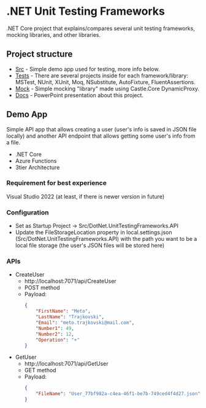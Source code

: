 # .NET Unit Testing Frameworks
.NET Core project that explains/compares several unit testing frameworks, mocking libraries, and other libraries.

## Project structure
- [Src](https://github.com/MTrajK/dotnet-projects/tree/main/DotNet.UnitTestingFrameworks/Src) - Simple demo app used for testing, more info below.
- [Tests](https://github.com/MTrajK/dotnet-projects/tree/main/DotNet.UnitTestingFrameworks/Tests) - There are several projects inside for each framework/library: MSTest, NUnit, XUnit, Moq, NSubstitute, AutoFixture, FluentAssertions.
- [Mock](https://github.com/MTrajK/dotnet-projects/tree/main/DotNet.UnitTestingFrameworks/Mock) - Simple mocking "library" made using Castle.Core DynamicProxy.
- [Docs](https://github.com/MTrajK/dotnet-projects/tree/main/DotNet.UnitTestingFrameworks/Docs) - PowerPoint presentation about this project.

## Demo App
Simple API app that allows creating a user (user's info is saved in JSON file locally) and another API endpoint that allows getting some user's info from a file.
- .NET Core
- Azure Functions
- 3tier Architecture

### Requirement for best experience
Visual Studio 2022 (at least, if there is newer version in future)

### Configuration
- Set as Startup Project -> Src/DotNet.UnitTestingFrameworks.API
- Update the FileStorageLocation property in local.settings.json (Src/DotNet.UnitTestingFrameworks.API) with the path you want to be a local file storage (the user's JSON files will be stored here)

### APIs
- CreateUser
  - http://localhost:7071/api/CreateUser
  - POST method
  - Payload:
    ```JSON
    {
        "FirstName": "Meto",
        "LastName": "Trajkovski",
        "Email": "meto.trajkovski@mail.com",
        "Number1": 49,
        "Number2": 12,
        "Operation": "+"
    }
    ```
- GetUser
  - http://localhost:7071/api/GetUser
  - GET method
  - Payload:
    ```JSON
    {
        "FileName": "User_77bf982a-c4ea-46f1-be7b-749ced4f4d27.json"
    }
    ```
